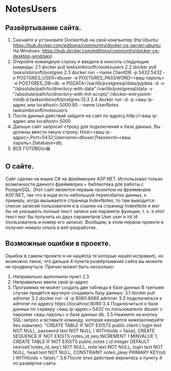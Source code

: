 # NotesUsers
## Развёртывание сайта.
1. Скачайте и установите DockerHub на свой компьютер (На Ubuntu: https://hub.docker.com/editions/community/docker-ce-server-ubuntu На Windows: https://hub.docker.com/editions/community/docker-ce-desktop-windows)
2. Откройте командную строку и введите в консоль следующие команды:
	2.1 docker pull tasksimbirsoft/noutesusers
	2.2 docker pull tasksimbirsoft/postgres
	2.3 docker run --name ClientDB -p 5432:5432 -e POSTGRES_USER=dbuser -e POSTGRES_PASSWORD=<ваш пароль> -e POSTGRES_DB=db -e PGDATA=/var/lib/postgresql/data/pgdata -d -v "/absolute/path/to/directory-with-data":/var/lib/postgresql/data -v "/absolute/path/to/directory-with-init-scripts":/docker-entrypoint-initdb.d tasksimbirsoft/postgres:13.3
	2.4 docker run -d -p <ваш ip-адрес или localhost>:5000:80 --name UserNotes tasksimbirsoft/notesusers
3. После данных действий зайдите на сайт по адресу http://<ваш ip-адрес или localhost>:5000
4. Дальше сайт запросит строку для подключения к базе данных. Вы должны ввести такую строку: Host=<ваш ip-адрес>;Port=5432;Username=dbuser;Password=<ваш пароль>;Database=db;
5. ВСЁ ГОТОВО👍😁

## О сайте.
Сайт сделан на языке C# на фреймворке ASP.NET. Использовал только возможности данного фреймворка + библиотека для работы с PostgreSQL. Этот сайт является первым проектом на фреймворке ASP.NET, так что в коде есть небольшой переизбыток данных, к примеру, когда вызывается страница IndexNotes, то там выводится список записей пользователя и в ссылке на страницу IndexNote я мог бы не указывать полный текст записи как параметр функции, т. к. я этот текст мог бы получить из двух параметров User user и int id (пользователь и номер его записи). Вообщем, в этом первом проекте я получил немало опыта в веб-разработке.

## Возможные ошибки в проекте.
Ошибок в самом проекте я не нашёл(а те которые нашёл исправил), но возможно такое, что дальше 4 пункта развёртывания сайта вы можете не продвинуться. Причин может быть несколько:
1. Неправильно выполнили пункт 2.3
2. Неправильно ввели свой ip-адрес
3. Программа не может создать две таблицы в базе данных
В третьем случае придётся вручную создавать базу данных:
	3.1 docker pull adminer
	3.2 docker run -d -p 8080:8080 adminer
	3.3 подключиться к adminer по адресу https://localhost:8080
	3.4 Подключиться к базе данных по серверу <ваш ip-адрес>:5432 по пользователю dbuser с паролем <ваш пароль> к базе данных db.
	3.5 Нажмите на кнопку SQL-запрос и вставьте команду, которая находится ниже(копируйте без ковычек):
"CREATE TABLE IF NOT EXISTS public.client (
    login text NOT NULL,
    password text NOT NULL
) WITH(oids = false);
CREATE SEQUENCE IF NOT EXISTS notes_id_seq INCREMENT 1 MINVALUE 1;
CREATE TABLE IF NOT EXISTS public.notes (
    id integer DEFAULT nextval('notes_id_seq') NOT NULL,
    note text NOT NULL,
    login text NOT NULL,
    head text NOT NULL,
    CONSTRAINT notes_pkey PRIMARY KEY(id)
) WITH(oids = false);"
	3.6 После этих действий вернитесь к пункту 4 по развёртке сайта.
